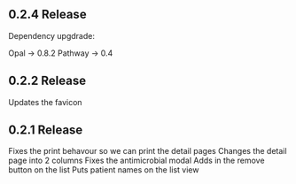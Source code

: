 ## 0.2.4 Release

Dependency upgdrade:

Opal -> 0.8.2
Pathway -> 0.4

## 0.2.2 Release
Updates the favicon

## 0.2.1 Release
Fixes the print behavour so we can print the detail pages
Changes the detail page into 2 columns
Fixes the antimicrobial modal
Adds in the remove button on the list
Puts patient names on the list view
